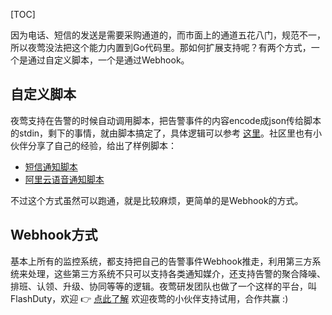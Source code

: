 [TOC]

因为电话、短信的发送是需要采购通道的，而市面上的通道五花八门，规范不一，所以夜莺没法把这个能力内置到Go代码里。那如何扩展支持呢？有两个方式，一个是通过自定义脚本，一个是通过Webhook。

自定义脚本
-----

夜莺支持在告警的时候自动调用脚本，把告警事件的内容encode成json传给脚本的stdin，剩下的事情，就由脚本搞定了，具体逻辑可以参考 [这里](https://flashcat.cloud/docs/content/flashcat-monitor/nightingale/usage/notify/)。社区里也有小伙伴分享了自己的经验，给出了样例脚本：

*   [短信通知脚本](https://mp.weixin.qq.com/s/GPIQ4-8o1z7bNJq7M7IvXg)
*   [阿里云语音通知脚本](https://wx.zsxq.com/dweb2/index/topic_detail/818255284545152)

不过这个方式虽然可以跑通，就是比较麻烦，更简单的是Webhook的方式。

Webhook方式
---------

基本上所有的监控系统，都支持把自己的告警事件Webhook推走，利用第三方系统来处理，这些第三方系统不只可以支持各类通知媒介，还支持告警的聚合降噪、排班、认领、升级、协同等等的逻辑。夜莺研发团队也做了一个这样的平台，叫 FlashDuty，欢迎 👉 [点此了解](https://flashcat.cloud/blog/flashduty-intro/) 欢迎夜莺的小伙伴支持试用，合作共赢 :)
